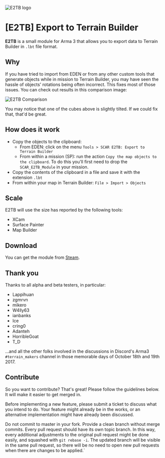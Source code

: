 ![E2TB logo](https://cldup.com/isZPFlSHn0.png)

# [E2TB] Export to Terrain Builder

**E2TB** is a small module for Arma 3 that allows you to export data to Terrain Builder in `.lbt` file format.


## Why
If you have tried to import from EDEN or from any other custom tools that generate objects while in mission to Terrain Builder, you may have seen the hassle of objects' rotations being often incorrect. This fixes most of those issues. You can check out results in this comparison image:

![E2TB Comparison](https://cldup.com/eOdeb2Gtga.jpg)

You may notice that one of the cubes above is slightly tilted. If we could fix that, that'd be great.

## How does it work

  * Copy the objects to the clipboard:
    * From EDEN: click on the menu `Tools > SCAR E2TB: Export to Terrain Builder`
    * From within a mission (SP): run the action `Copy the map objects to the clipboard`. To do this you'll first need to drop the `SCAR_E2TB_Module` in your mission.
  * Copy the contents of the clipboard in a file and save it with the extension `.lbt`
  * From within your map in Terrain Builder: `File > Import > Objects`

## Scale

E2TB will use the size has reported by the following tools:

  * XCam
  * Surface Painter
  * Map Builder

## Download

You can get the module from [Steam](http://steamcommunity.com/sharedfiles/filedetails/?id=1174073713).

## Thank you

Thanks to all alpha and beta testers, in particular:

  * Lappihuan
  * zgmrvn
  * mikero
  * W4lly63
  * ianbanks
  * Ice
  * cring0
  * Adanteh
  * HorribleGoat
  * T_D

...and all the other folks involved in the discussions in Discord's Arma3 `#terrain_makers` channel in those memorable days of October 18th and 19th 2017.

## Contribute

So you want to contribute? That's great! Please follow the guidelines below. It will make it easier to get merged in.

Before implementing a new feature, please submit a ticket to discuss what you intend to do. Your feature might already be in the works, or an alternative implementation might have already been discussed.

Do not commit to master in your fork. Provide a clean branch without merge commits. Every pull request should have its own topic branch. In this way, every additional adjustments to the original pull request might be done easily, and squashed with `git rebase -i`. The updated branch will be visible in the same pull request, so there will be no need to open new pull requests when there are changes to be applied.`
